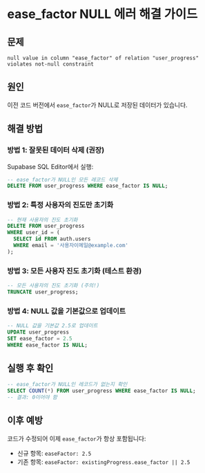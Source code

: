 # ease_factor NULL 에러 해결 가이드

## 문제
`null value in column "ease_factor" of relation "user_progress" violates not-null constraint`

## 원인
이전 코드 버전에서 `ease_factor`가 NULL로 저장된 데이터가 있습니다.

## 해결 방법

### 방법 1: 잘못된 데이터 삭제 (권장)

Supabase SQL Editor에서 실행:

```sql
-- ease_factor가 NULL인 모든 레코드 삭제
DELETE FROM user_progress WHERE ease_factor IS NULL;
```

### 방법 2: 특정 사용자의 진도만 초기화

```sql
-- 현재 사용자의 진도 초기화
DELETE FROM user_progress
WHERE user_id = (
  SELECT id FROM auth.users
  WHERE email = '사용자이메일@example.com'
);
```

### 방법 3: 모든 사용자 진도 초기화 (테스트 환경)

```sql
-- 모든 사용자의 진도 초기화 (주의!)
TRUNCATE user_progress;
```

### 방법 4: NULL 값을 기본값으로 업데이트

```sql
-- NULL 값을 기본값 2.5로 업데이트
UPDATE user_progress
SET ease_factor = 2.5
WHERE ease_factor IS NULL;
```

## 실행 후 확인

```sql
-- ease_factor가 NULL인 레코드가 없는지 확인
SELECT COUNT(*) FROM user_progress WHERE ease_factor IS NULL;
-- 결과: 0이어야 함
```

## 이후 예방

코드가 수정되어 이제 `ease_factor`가 항상 포함됩니다:
- 신규 항목: `easeFactor: 2.5`
- 기존 항목: `easeFactor: existingProgress.ease_factor || 2.5`
